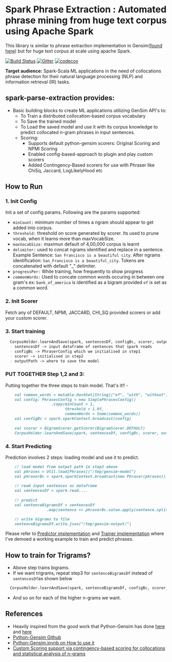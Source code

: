 
# Spark Phrase Extraction : Automated phrase mining from huge text corpus using Apache Spark

This library is similar to phrase extraction implementation in Gensim([found here](https://github.com/RaRe-Technologies/gensim)) but for huge text corpus at scale using apache Spark. 

[![Build Status](https://travis-ci.org/spoddutur/spark-phrase-extraction.svg?branch=master)](https://travis-ci.org/spoddutur/spark-phrase-extraction)
[![Gitter](https://badges.gitter.im/Join%20Chat.svg)](https://gitter.im/spark-phrase-extraction?utm_source=badge&utm_medium=badge&utm_campaign=pr-badge&utm_content=body_badge)
[![codecov](https://codecov.io/gh/spoddutur/spark-phrase-extraction/branch/master/graph/badge.svg)](https://codecov.io/gh/spoddutur/spark-phrase-extraction)

**Target audience:** Spark-Scala ML applications in the need of collocations phrase detection for their natural language processing (NLP) and information retrieval (IR) tasks.
<br/>

## spark-parse-extraction provides:
- Basic building blocks to create ML applications utilizing GenSim API's to:
  - To Train a distributed collocation-based corpus vocabulary
  - To Save the trained model
  - To Load the saved model and use it with its corpus knowledge to predict collocated n-gram phrases in input sentences.
  - Scoring:
    - Supports default python-gensim scorers: Original Scoring and NPMI Scoring
    - Enabled config-based-approach to plugin and play custom scorers
    - Added Contingency-Based scorers for use with Phraser like ChiSq, Jaccard, LogLikelyHood etc

## How to Run
### 1. Init Config
Init a set of config params. Following are the params supported:
  - `minCount:` minimum number of times a ngram should appear to get added into corpus.
  - `threshold:` threshold on score generated by scorer. Its used to prune vocab, when it learns more than maxVocabSize.
  - `maxVocabSize:` maximun default of 4,00,000 corpus is learnt
  - `delimiter:` used to concat ngrams identified and replace in a sentence. Example Sentence: `San Francisco is a beautiful city`. After ngrams identification: `San_Francisco is a beautiful_city`. Tokens are concatenated with default "_" delimiter.
  - `progressPer:` While training, how frequently to show progress
  - `commonWords:` Used to concate common words occuring in between one gram's ex: `bank_of_america` is identified as a bigram provided `of` is set as a common word.

### 2. Init Scorer
Fetch any of DEFAULT, NPMI, JACCARD, CHI_SQ provided scorers or add your custom scorer.

### 3. Start training
```markdown
  CorpusHolder.learnAndSave(spark, sentencesDf, configBc, scorer, outputPath)
  - sentencesDf -> input dataframe of sentences that spark reads
  - configBc -> PhraserConfig which we initialised in step1
  - scorer -> initialised in step2
  - outputPath -> where to save the model
```
### PUT TOGETHER Step 1,2 and 3:
Putting together the three steps to train model. That's it!! -
```markdown
    val common_words = mutable.HashSet[String]("of", "with", "without", "and", "or", "the", "a")
    val config: PhrasesConfig = new SimplePhrasesConfig()
                    .copy(minCount = 1, 
                          threshold = 1.0f, 
                          commonWords = Some(common_words))
    val configBc = spark.sparkContext.broadcast(config)
    
    val scorer = BigramScorer.getScorer(BigramScorer.DEFAULT)
    CorpusHolder.learnAndSave(spark, sentencesDf, configBc, scorer, outputPath)
```

### 4. Start Predicting
Prediction involves 2 steps: loading model and use it to predict. 
```markdown
    // load model from output path in step3 above
    val phrases = Util.load[Phrases]("/tmp/gensim-model")
    val phraserBc = spark.sparkContext.broadcast(new Phraser(phrases))
    
    // read input sentences as dataframe
    val sentencesDf = spark.read....
    
    // predict
    val sentenceBigramsDf = sentencesDf
                  .map(sentence => phraserBc.value.apply(sentence.split(" ")))

    // write bigrams to file
    sentenceBigramsDf.write.json("/tmp/gensim-output/")
 ```
 
Please refer to [Predictor implementation](https://github.com/spoddutur/spark-phrase-extraction/blob/master/src/main/scala/SparkPhrasePredictor.scala) and [Trainer implementation](https://github.com/spoddutur/spark-phrase-extraction/blob/master/src/main/scala/ClusterPhraseExtractionTrainer.scala) where I've demoed a working example to train and predict phrases.
 
## How to train for Trigrams?
- Above step trains bigrams.
- If we want trigrams, repeat step3 for `sentenceBigramsDf` instead of `sentencesDf`as shown below
```markdown
  CorpusHolder.learnAndSave(spark, sentenceBigramsDf, configBc, scorer, outputPath)
```
- And so on for each of the higher n-grams we want.

## References
- Heavily inspired from the good work that Python-Gensim has done [here](https://radimrehurek.com/gensim/models/phrases.html) and [here](http://pydoc.net/gensim/3.2.0/gensim.models.phrases/)
- [Python-Gensim Github](https://github.com/RaRe-Technologies/gensim)
- [Python-Gensim.ipynb on How to use it](https://github.com/jdwittenauer/ipython-notebooks/blob/master/notebooks/libraries/Gensim.ipynb)
- [Custom Scoring support via contingency-based scoring for collocations and statistical analysis of n-grams](http://dspace.uib.no/bitstream/handle/1956/11033/lyse-andersen-mwe-final.pdf?sequence=1&isAllowed=y)
